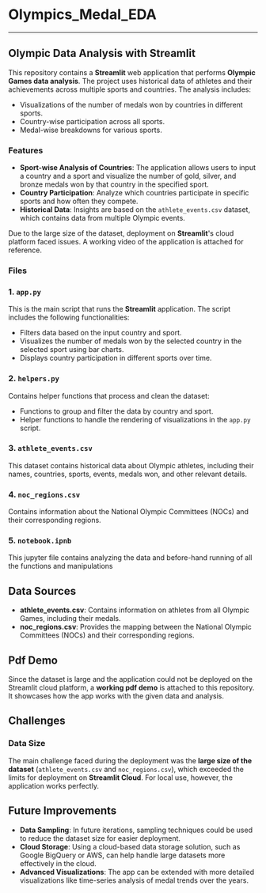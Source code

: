 # Olympics_Medal_EDA

---

## Olympic Data Analysis with Streamlit

This repository contains a **Streamlit** web application that performs **Olympic Games data analysis**. The project uses historical data of athletes and their achievements across multiple sports and countries. The analysis includes:
- Visualizations of the number of medals won by countries in different sports.
- Country-wise participation across all sports.
- Medal-wise breakdowns for various sports.


### Features

- **Sport-wise Analysis of Countries**: The application allows users to input a country and a sport and visualize the number of gold, silver, and bronze medals won by that country in the specified sport.
- **Country Participation**: Analyze which countries participate in specific sports and how often they compete.
- **Historical Data**: Insights are based on the `athlete_events.csv` dataset, which contains data from multiple Olympic events.
  
Due to the large size of the dataset, deployment on **Streamlit**'s cloud platform faced issues. A working video of the application is attached for reference.


### Files

### 1. `app.py`
This is the main script that runs the **Streamlit** application. The script includes the following functionalities:
- Filters data based on the input country and sport.
- Visualizes the number of medals won by the selected country in the selected sport using bar charts.
- Displays country participation in different sports over time.
  
### 2. `helpers.py`
Contains helper functions that process and clean the dataset:
- Functions to group and filter the data by country and sport.
- Helper functions to handle the rendering of visualizations in the `app.py` script.

### 3. `athlete_events.csv`
This dataset contains historical data about Olympic athletes, including their names, countries, sports, events, medals won, and other relevant details.

### 4. `noc_regions.csv`
Contains information about the National Olympic Committees (NOCs) and their corresponding regions.

### 5. `notebook.ipnb`
This jupyter file contains analyzing the data and before-hand running of all the functions and manipulations


## Data Sources

- **athlete_events.csv**: Contains information on athletes from all Olympic Games, including their medals.
- **noc_regions.csv**: Provides the mapping between the National Olympic Committees (NOCs) and their corresponding regions.


## Pdf Demo

Since the dataset is large and the application could not be deployed on the Streamlit cloud platform, a **working pdf demo** is attached to this repository. It showcases how the app works with the given data and analysis.


## Challenges

### Data Size
The main challenge faced during the deployment was the **large size of the dataset** (`athlete_events.csv` and `noc_regions.csv`), which exceeded the limits for deployment on **Streamlit Cloud**. For local use, however, the application works perfectly.


## Future Improvements

- **Data Sampling**: In future iterations, sampling techniques could be used to reduce the dataset size for easier deployment.
- **Cloud Storage**: Using a cloud-based data storage solution, such as Google BigQuery or AWS, can help handle large datasets more effectively in the cloud.
- **Advanced Visualizations**: The app can be extended with more detailed visualizations like time-series analysis of medal trends over the years.
